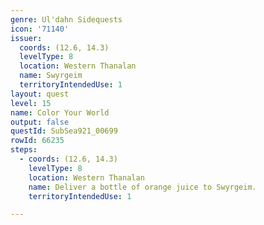 ```yaml
---
genre: Ul'dahn Sidequests
icon: '71140'
issuer:
  coords: (12.6, 14.3)
  levelType: 8
  location: Western Thanalan
  name: Swyrgeim
  territoryIntendedUse: 1
layout: quest
level: 15
name: Color Your World
output: false
questId: SubSea921_00699
rowId: 66235
steps:
  - coords: (12.6, 14.3)
    levelType: 8
    location: Western Thanalan
    name: Deliver a bottle of orange juice to Swyrgeim.
    territoryIntendedUse: 1

---
```


